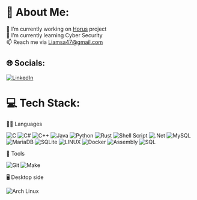 # 💫 About Me:
🔭 I’m currently working on [Horus](https://github.com/HorusRS/Horus) project<br>🌱 I’m currently learning Cyber Security<br>📫 Reach me via Liamsa47@gmail.com

## 🌐 Socials:
[![LinkedIn](https://img.shields.io/badge/LinkedIn-%230077B5.svg?logo=linkedin&logoColor=white)](https://linkedin.com/in/liam-sapir-ab0404233) 

# 💻 Tech Stack:
🧑‍💻 Languages

![C](https://img.shields.io/badge/c-%2300599C.svg?style=flat&logo=c&logoColor=white) ![C#](https://img.shields.io/badge/c%23-%23239120.svg?style=flat&logo=c-sharp&logoColor=white) ![C++](https://img.shields.io/badge/c++-%2300599C.svg?style=flat&logo=c%2B%2B&logoColor=white) ![Java](https://img.shields.io/badge/java-%23ED8B00.svg?style=flat&logo=java&logoColor=white) ![Python](https://img.shields.io/badge/python-3670A0?style=flat&logo=python&logoColor=ffdd54) ![Rust](https://img.shields.io/badge/rust-%23000000.svg?style=flat&logo=rust&logoColor=white) ![Shell Script](https://img.shields.io/badge/shell_script-%23121011.svg?style=flat&logo=gnu-bash&logoColor=white) ![.Net](https://img.shields.io/badge/.NET-5C2D91?style=flat&logo=.net&logoColor=white) ![MySQL](https://img.shields.io/badge/mysql-%2300f.svg?style=flat&logo=mysql&logoColor=white) ![MariaDB](https://img.shields.io/badge/MariaDB-003545?style=flat&logo=mariadb&logoColor=white) ![SQLite](https://img.shields.io/badge/sqlite-%2307405e.svg?style=flat&logo=sqlite&logoColor=white) ![LINUX](https://img.shields.io/badge/Linux-FCC624?style=flat&logo=linux&logoColor=black) ![Docker](https://img.shields.io/badge/docker-%230db7ed.svg?style=flat&logo=docker&logoColor=white)
![Assembly](https://camo.githubusercontent.com/8227f9b9a9d2299f5c4dda434e8e47510c3a7bb7c521a4d7117e8c7cf9ff63c3/68747470733a2f2f696d672e736869656c64732e696f2f62616467652f417373656d626c792d3433323132313f7374796c653d666c6174266c6f676f3d383661736d266c6f676f436f6c6f723d726564)
![SQL](https://camo.githubusercontent.com/9aaf15225dcc513f44a3be86d8b78fde0ef285dc75e8357b283cd58f2f7797ec/68747470733a2f2f696d672e736869656c64732e696f2f62616467652f53514c2d3345363742333f7374796c653d666c6174266c6f676f3d73716c697465266c6f676f436f6c6f723d7768697465)

🔧 Tools

![Git](https://camo.githubusercontent.com/e711186b82a733a4ded940631588fafc48d42db0fecf7eac5cb86ffa25c24d44/68747470733a2f2f696d672e736869656c64732e696f2f62616467652f4c617a796769742d3332333233323f7374796c653d666c6174266c6f676f3d676974266c6f676f436f6c6f723d464641453333)
![Make](https://camo.githubusercontent.com/18bfc0cdb7c78c3ea27fd6b777610a804c58daeb8cb8c20f70015025f122e7d6/68747470733a2f2f696d672e736869656c64732e696f2f62616467652f4d616b652d3444353745333f267374796c653d666c6174266c6f676f3d636d616b65266c6f676f436f6c6f723d7768697465)

🖥️ Desktop side

![Arch Linux](https://camo.githubusercontent.com/218faa517133b989b3eb36cbe0f1b2d26ed8c3b569c9d87e6869d780162537c8/68747470733a2f2f696d672e736869656c64732e696f2f62616467652f417263685f4c696e75782d3137393344313f7374796c653d666c6174266c6f676f3d617263682d6c696e7578266c6f676f436f6c6f723d7768697465)
